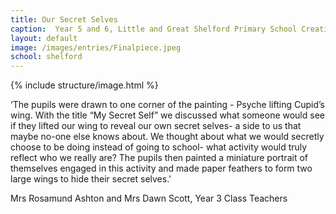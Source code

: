 ```yaml
---
title: Our Secret Selves
caption:  Year 5 and 6, Little and Great Shelford Primary School Creative writing
layout: default
image: /images/entries/Finalpiece.jpeg
school: shelford
---
```

{% include structure/image.html %}

‘The pupils were drawn to one corner of the painting - Psyche lifting Cupid’s wing. With the title “My Secret Self” we discussed what someone would see if they lifted our wing to reveal our own secret selves- a side to us that maybe no-one else knows about. We thought about what we would secretly choose to be doing instead of going to school- what activity would truly reflect who we really are? The pupils then painted a miniature portrait of themselves engaged in this activity and made paper feathers to form two large wings to hide their secret selves.'

Mrs Rosamund Ashton and Mrs Dawn Scott, Year 3 Class Teachers
